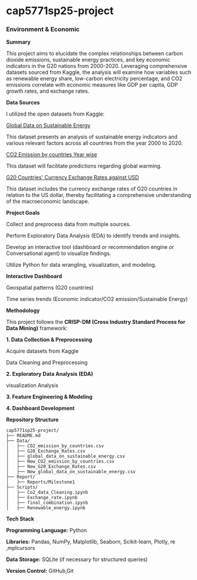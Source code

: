 # cap5771sp25-project


### Environment & Economic

**Summary**

This project aims to elucidate the complex relationships between carbon dioxide emissions, sustainable energy practices, and key economic indicators in the G20 nations from 2000-2020. Leveraging comprehensive datasets sourced from Kaggle, the analysis will examine how variables such as renewable energy share, low-carbon electricity percentage, and CO2 emissions correlate with economic measures like GDP per capita, GDP growth rates, and exchange rates.

**Data Sources**

I utilized the open datasets from Kaggle:

[Global Data on Sustainable Energy](https://www.kaggle.com/datasets/anshtanwar/global-data-on-sustainable-energy)

This dataset presents an analysis of sustainable energy indicators and various relevant factors across all countries from the year 2000 to 2020.

[CO2 Emission by countries Year wise](https://www.kaggle.com/datasets/moazzimalibhatti/co2-emission-by-countries-year-wise-17502022)

This dataset will facilitate predictions regarding global warming.


[G20 Countries' Currency Exchange Rates against USD](https://www.kaggle.com/datasets/mohamedharris/g20-countries-currency-exchange-rates-against-usd)

This dataset includes the currency exchange rates of G20 countries in relation to the US dollar, thereby facilitating a comprehensive understanding of the macroeconomic landscape.

**Project Goals**

Collect and preprocess data from multiple sources.

Perform Exploratory Data Analysis (EDA) to identify trends and insights.

Develop an interactive tool (dashboard or recommendation engine or Conversational agent) to visualize findings.

Utilize Python for data wrangling, visualization, and modeling.

**Interactive Dashboard**

Geospatial patterns (G20 countries)

Time series trends (Economic indicator/CO2 emission/Sustainable Energy)

**Methodology**

This project follows the **CRISP-DM (Cross Industry Standard Process for Data Mining)** framework:

**1. Data Collection & Preprocessing**

Acquire datasets from Kaggle 

Data Cleaning and Preprocessing

**2. Exploratory Data Analysis (EDA)**

visualization Analysis

**3. Feature Engineering & Modeling**



**4. Dashboard Development**


**Repository Structure**

```
cap5771sp25-project/
├── README.md
├── Data/
│   ├── CO2_emission_by_countries.csv
│   ├── G20_Exchange_Rates.csv
│   ├── global_data_on_sustainable_energy.csv
│   ├── New_CO2_emission_by_countries.csv
│   ├── New_G20_Exchange_Rates.csv
│   ├── New_global_data_on_sustainable_energy.csv
├── Report/
│   ├── Reports/Milestone1
├── Scripts/
│   ├── Co2_data_Cleaning.ipynb
│   ├── Exchange_rate.ipynb
│   ├── final_combination.ipynb
│   ├── Renewable_energy.ipynb
```


**Tech Stack**

**Programming Language:** Python

**Libraries:** Pandas, NumPy, Matplotlib, Seaborn, Scikit-learn, Plotly, re ,mplcursors

**Data Storage:** SQLite (if necessary for structured queries)

**Version Control:** GitHub,Git
